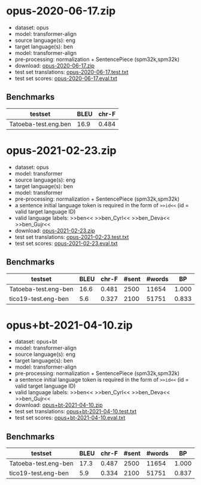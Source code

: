 # opus-2020-06-17.zip

* dataset: opus
* model: transformer-align
* source language(s): eng
* target language(s): ben
* model: transformer-align
* pre-processing: normalization + SentencePiece (spm32k,spm32k)
* download: [opus-2020-06-17.zip](https://object.pouta.csc.fi/Tatoeba-MT-models/eng-ben/opus-2020-06-17.zip)
* test set translations: [opus-2020-06-17.test.txt](https://object.pouta.csc.fi/Tatoeba-MT-models/eng-ben/opus-2020-06-17.test.txt)
* test set scores: [opus-2020-06-17.eval.txt](https://object.pouta.csc.fi/Tatoeba-MT-models/eng-ben/opus-2020-06-17.eval.txt)

## Benchmarks

| testset               | BLEU  | chr-F |
|-----------------------|-------|-------|
| Tatoeba-test.eng.ben 	| 16.9 	| 0.484 |






# opus-2021-02-23.zip

* dataset: opus
* model: transformer
* source language(s): eng
* target language(s): ben
* model: transformer
* pre-processing: normalization + SentencePiece (spm32k,spm32k)
* a sentence initial language token is required in the form of `>>id<<` (id = valid target language ID)
* valid language labels: >>ben<< >>ben_Cyrl<< >>ben_Deva<< >>ben_Gujr<<
* download: [opus-2021-02-23.zip](https://object.pouta.csc.fi/Tatoeba-MT-models/eng-ben/opus-2021-02-23.zip)
* test set translations: [opus-2021-02-23.test.txt](https://object.pouta.csc.fi/Tatoeba-MT-models/eng-ben/opus-2021-02-23.test.txt)
* test set scores: [opus-2021-02-23.eval.txt](https://object.pouta.csc.fi/Tatoeba-MT-models/eng-ben/opus-2021-02-23.eval.txt)

## Benchmarks

| testset | BLEU  | chr-F | #sent | #words | BP |
|---------|-------|-------|-------|--------|----|
| Tatoeba-test.eng-ben 	| 16.6 	| 0.481 	| 2500 	| 11654 	| 1.000 |
| tico19-test.eng-ben 	| 5.6 	| 0.327 	| 2100 	| 51751 	| 0.833 |


# opus+bt-2021-04-10.zip

* dataset: opus+bt
* model: transformer-align
* source language(s): eng
* target language(s): ben
* model: transformer-align
* pre-processing: normalization + SentencePiece (spm32k,spm32k)
* a sentence initial language token is required in the form of `>>id<<` (id = valid target language ID)
* valid language labels: >>ben<< >>ben_Cyrl<< >>ben_Deva<< >>ben_Gujr<<
* download: [opus+bt-2021-04-10.zip](https://object.pouta.csc.fi/Tatoeba-MT-models/eng-ben/opus+bt-2021-04-10.zip)
* test set translations: [opus+bt-2021-04-10.test.txt](https://object.pouta.csc.fi/Tatoeba-MT-models/eng-ben/opus+bt-2021-04-10.test.txt)
* test set scores: [opus+bt-2021-04-10.eval.txt](https://object.pouta.csc.fi/Tatoeba-MT-models/eng-ben/opus+bt-2021-04-10.eval.txt)

## Benchmarks

| testset | BLEU  | chr-F | #sent | #words | BP |
|---------|-------|-------|-------|--------|----|
| Tatoeba-test.eng-ben 	| 17.3 	| 0.487 	| 2500 	| 11654 	| 1.000 |
| tico19-test.eng-ben 	| 5.9 	| 0.334 	| 2100 	| 51751 	| 0.837 |


